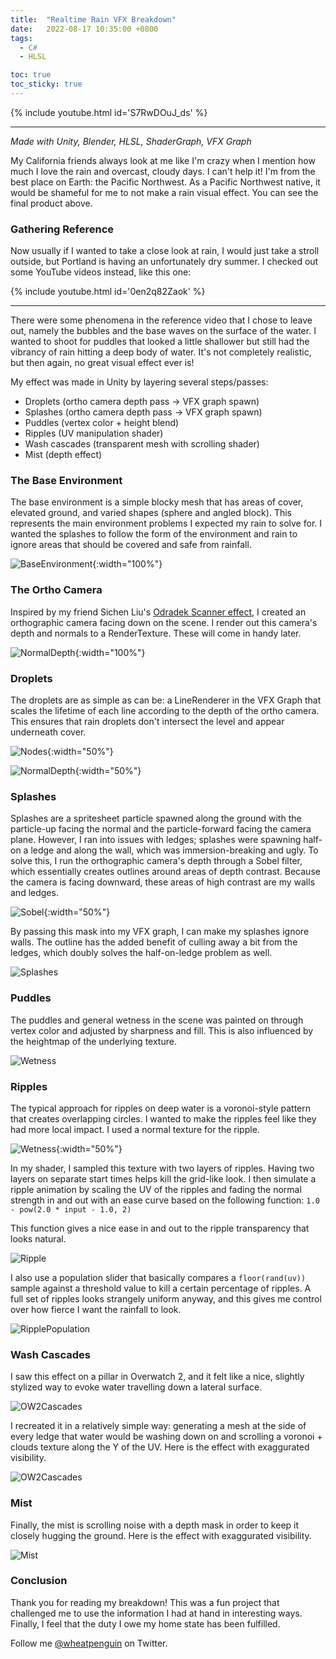 ```yaml
---
title:  "Realtime Rain VFX Breakdown"
date:   2022-08-17 10:35:00 +0800
tags:
  - C#
  - HLSL

toc: true
toc_sticky: true
---
```


{% include youtube.html id='S7RwDOuJ_ds' %}

---

*Made with Unity, Blender, HLSL, ShaderGraph, VFX Graph*

My California friends always look at me like I'm crazy when I mention how much I love the rain and overcast, cloudy days. I can't help it! I'm from the best place on Earth: the Pacific Northwest. As a Pacific Northwest native, it would be shameful for me to not make a rain visual effect. You can see the final product above.


### Gathering Reference

Now usually if I wanted to take a close look at rain, I would just take a stroll outside, but Portland is having an unfortunately dry summer. I checked out some YouTube videos instead, like this one:

{% include youtube.html id='0en2q82Zaok' %}

---

There were some phenomena in the reference video that I chose to leave out, namely the bubbles and the base waves on the surface of the water. I wanted to shoot for puddles that looked a little shallower but still had the vibrancy of rain hitting a deep body of water. It's not completely realistic, but then again, no great visual effect ever is!

My effect was made in Unity by layering several steps/passes:

- Droplets (ortho camera depth pass -> VFX graph spawn)
- Splashes (ortho camera depth pass -> VFX graph spawn)
- Puddles (vertex color + height blend)
- Ripples (UV manipulation shader)
- Wash cascades (transparent mesh with scrolling shader)
- Mist (depth effect)

### The Base Environment

The base environment is a simple blocky mesh that has areas of cover, elevated ground, and varied shapes (sphere and angled block). This represents the main environment problems I expected my rain to solve for. I wanted the splashes to follow the form of the environment and rain to ignore areas that should be covered and safe from rainfall.

![BaseEnvironment](/assets/images/posts/02_base-environment.png){:width="100%"}

### The Ortho Camera

Inspired by my friend Sichen Liu's [Odradek Scanner effect](https://80.lv/articles/recreating-death-stranding-odradek-terrain-scanner-in-unity/), I created an orthographic camera facing down on the scene. I render out this camera's depth and normals to a RenderTexture. These will come in handy later.

![NormalDepth](/assets/images/posts/02_normal-depth.png){:width="100%"}

### Droplets

The droplets are as simple as can be: a LineRenderer in the VFX Graph that scales the lifetime of each line according to the depth of the ortho camera. This ensures that rain droplets don't intersect the level and appear underneath cover.

![Nodes](/assets/images/posts/02_raindrop-depth-sample-node.png){:width="50%"}

![NormalDepth](/assets/images/posts/02_raindrop-depth-sample-result.gif){:width="50%"}

### Splashes

Splashes are a spritesheet particle spawned along the ground with the particle-up facing the normal and the particle-forward facing the camera plane. However, I ran into issues with ledges; splashes were spawning half-on a ledge and along the wall, which was immersion-breaking and ugly. To solve this, I run the orthographic camera's depth through a Sobel filter, which essentially creates outlines around areas of depth contrast. Because the camera is facing downward, these areas of high contrast are my walls and ledges.

![Sobel](/assets/images/posts/02_sobel.png){:width="50%"}

By passing this mask into my VFX graph, I can make my splashes ignore walls. The outline has the added benefit of culling away a bit from the ledges, which doubly solves the half-on-ledge problem as well.

![Splashes](/assets/images/posts/02_splashes.gif)

### Puddles

The puddles and general wetness in the scene was painted on through vertex color and adjusted by sharpness and fill. This is also influenced by the heightmap of the underlying texture.

![Wetness](/assets/images/posts/02_wetness.gif)

### Ripples

The typical approach for ripples on deep water is a voronoi-style pattern that creates overlapping circles. I wanted to make the ripples feel like they had more local impact. I used a normal texture for the ripple.

![Wetness](/assets/images/posts/02_ripple-texture.png){:width="50%"}

In my shader, I sampled this texture with two layers of ripples. Having two layers on separate start times helps kill the grid-like look. I then simulate a ripple animation by scaling the UV of the ripples and fading the normal strength in and out with an ease curve based on the following function: `1.0 - pow(2.0 * input - 1.0, 2)`

This function gives a nice ease in and out to the ripple transparency that looks natural.

![Ripple](/assets/images/posts/02_ripples-shader.png)

I also use a population slider that basically compares a `floor(rand(uv))` sample against a threshold value to kill a certain percentage of ripples. A full set of ripples looks strangely uniform anyway, and this gives me control over how fierce I want the rainfall to look.

![RipplePopulation](/assets/images/posts/02_ripple-population.gif)

### Wash Cascades

I saw this effect on a pillar in Overwatch 2, and it felt like a nice, slightly stylized way to evoke water travelling down a lateral surface.

![OW2Cascades](/assets/images/posts/02_water-cascades-overwatch.gif)

I recreated it in a relatively simple way: generating a mesh at the side of every ledge that water would be washing down on and scrolling a voronoi + clouds texture along the Y of the UV.
Here is the effect with exaggurated visibility.

![OW2Cascades](/assets/images/posts/02_water-cascades.gif)

### Mist

Finally, the mist is scrolling noise with a depth mask in order to keep it closely hugging the ground.
Here is the effect with exaggurated visibility.

![Mist](/assets/images/posts/02_mist.gif)

### Conclusion

Thank you for reading my breakdown! This was a fun project that challenged me to use the information I had at hand in interesting ways. Finally, I feel that the duty I owe my home state has been fulfilled.

Follow me [@wheatpenguin](https://twitter.com/wheatpenguin) on Twitter.